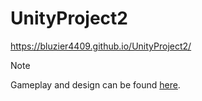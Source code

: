 # UnityProject2

https://bluzier4409.github.io/UnityProject2/

> [!NOTE]
> Gameplay and design can be found [here](https://github.com/bluzier4409/UnityProject1/blob/main/Design.md).


